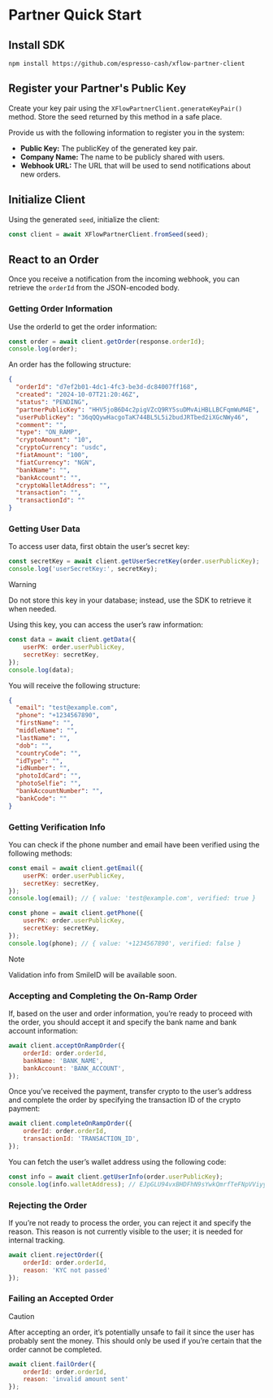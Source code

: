 # Partner Quick Start

## Install SDK

```
npm install https://github.com/espresso-cash/xflow-partner-client
```

## Register your Partner's Public Key

Create your key pair using the `XFlowPartnerClient.generateKeyPair()` method. Store the seed returned by this method in a safe place.

Provide us with the following information to register you in the system:

- **Public Key:** The publicKey of the generated key pair.
- **Company Name:** The name to be publicly shared with users.
- **Webhook URL:** The URL that will be used to send notifications about new orders.

## Initialize Client

Using the generated `seed`, initialize the client:

```Javascript
const client = await XFlowPartnerClient.fromSeed(seed);
```

## React to an Order

Once you receive a notification from the incoming webhook, you can retrieve the `orderId` from the JSON-encoded body.

### Getting Order Information

Use the orderId to get the order information:

```Javascript
const order = await client.getOrder(response.orderId);
console.log(order);
```

An order has the following structure:

```json
{
  "orderId": "d7ef2b01-4dc1-4fc3-be3d-dc84007ff168",
  "created": "2024-10-07T21:20:46Z",
  "status": "PENDING",
  "partnerPublicKey": "HHV5joB6D4c2pigVZcQ9RY5suDMvAiHBLLBCFqmWuM4E",
  "userPublicKey": "36qQQywHacgoTaK744BL5L5i2budJRTbed2iXGcNWy46",
  "comment": "",
  "type": "ON_RAMP",
  "cryptoAmount": "10",
  "cryptoCurrency": "usdc",
  "fiatAmount": "100",
  "fiatCurrency": "NGN",
  "bankName": "",
  "bankAccount": "",
  "cryptoWalletAddress": "",
  "transaction": "",
  "transactionId": ""
}

```

### Getting User Data

To access user data, first obtain the user’s secret key:

```Javascript
const secretKey = await client.getUserSecretKey(order.userPublicKey);
console.log('userSecretKey:', secretKey);
```

> [!WARNING] 
> Do not store this key in your database; instead, use the SDK to retrieve it when needed.

Using this key, you can access the user’s raw information:

```Javascript
const data = await client.getData({
    userPK: order.userPublicKey,
    secretKey: secretKey,
});
console.log(data);
```

You will receive the following structure:

```json
{
  "email": "test@example.com",
  "phone": "+1234567890",
  "firstName": "",
  "middleName": "",
  "lastName": "",
  "dob": "",
  "countryCode": "",
  "idType": "",
  "idNumber": "",
  "photoIdCard": "",
  "photoSelfie": "",
  "bankAccountNumber": "",
  "bankCode": ""
}
```

### Getting Verification Info

You can check if the phone number and email have been verified using the following methods:

```Javascript
const email = await client.getEmail({
    userPK: order.userPublicKey,
    secretKey: secretKey,
});
console.log(email); // { value: 'test@example.com', verified: true }

const phone = await client.getPhone({
    userPK: order.userPublicKey,
    secretKey: secretKey,
});
console.log(phone); // { value: '+1234567890', verified: false }
```

> [!NOTE]
> Validation info from SmileID will be available soon.

### Accepting and Completing the On-Ramp Order

If, based on the user and order information, you’re ready to proceed with the order, you should accept it and specify the bank name and bank account information:

```Javascript
await client.acceptOnRampOrder({
    orderId: order.orderId,
    bankName: 'BANK_NAME',
    bankAccount: 'BANK_ACCOUNT',
});
```

Once you’ve received the payment, transfer crypto to the user’s address and complete the order by specifying the transaction ID of the crypto payment:

```Javascript
await client.completeOnRampOrder({
    orderId: order.orderId,
    transactionId: 'TRANSACTION_ID',
});
```

You can fetch the user’s wallet address using the following code:

```Javascript
const info = await client.getUserInfo(order.userPublicKey);
console.log(info.walletAddress); // EJpGLU94vxBHDFhN9sYwkQmrfTeFNpVViyy2EVaGbUky
```

### Rejecting the Order

If you’re not ready to process the order, you can reject it and specify the reason. This reason is not currently visible to the user; it is needed for internal tracking.

```Javascript
await client.rejectOrder({
    orderId: order.orderId,
    reason: 'KYC not passed'
});
```

### Failing an Accepted Order

> [!CAUTION]
> After accepting an order, it’s potentially unsafe to fail it since the user has probably sent the money. This should only be used if you’re certain that the order cannot be completed.

```Javascript
await client.failOrder({
    orderId: order.orderId,
    reason: 'invalid amount sent'
});
```

